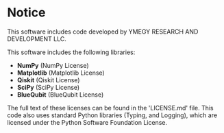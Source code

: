 Notice
======

This software includes code developed by YMEGY RESEARCH AND DEVELOPMENT LLC.

This software includes the following libraries:

- **NumPy** (NumPy License)
- **Matplotlib** (Matplotlib License)
- **Qiskit** (Qiskit License)
- **SciPy** (SciPy License)
- **BlueQubit** (BlueQubit License)

The full text of these licenses can be found in the 'LICENSE.md' file.
This code also uses standard Python libraries (Typing, and Logging), which are licensed under the Python Software Foundation License.
